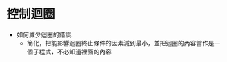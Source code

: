 # 控制迴圈
* 如何減少迴圈的錯誤:
	* 簡化，把能影響迴圈終止條件的因素減到最小，並把迴圈的內容當作是一個子程式，不必知道裡面的內容
<!--stackedit_data:
eyJoaXN0b3J5IjpbLTEwNDY4MTEzNDYsMTUyNzU4MDY5OF19
-->